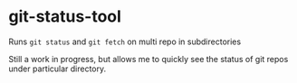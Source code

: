 # git-status-tool
Runs `git status` and `git fetch` on multi repo in subdirectories 

Still a work in progress, but allows me to quickly see the status of git repos under particular directory.
